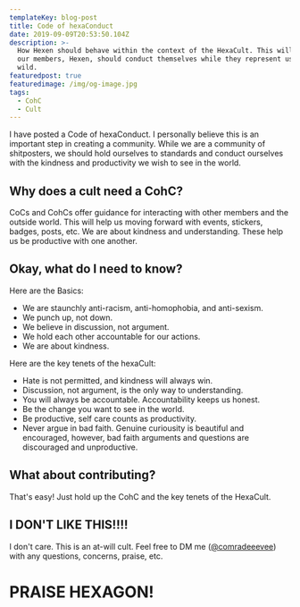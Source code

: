 ```yaml
---
templateKey: blog-post
title: Code of hexaConduct
date: 2019-09-09T20:53:50.104Z
description: >-
  How Hexen should behave within the context of the HexaCult. This will be how
  our members, Hexen, should conduct themselves while they represent us in the
  wild.
featuredpost: true
featuredimage: /img/og-image.jpg
tags:
  - CohC
  - Cult
---
```

I have posted a Code of hexaConduct. I personally believe this is an important step in creating a community. While we are a community of shitposters, we should hold ourselves to standards and conduct ourselves with the kindness and productivity we wish to see in the world.



## Why does a cult need a CohC?

CoCs and CohCs offer guidance for interacting with other members and the outside world. This will help us moving forward with events, stickers, badges, posts, etc. We are about kindness and understanding. These help us be productive with one another. 

## Okay, what do I need to know?

Here are the Basics:

* We are staunchly anti-racism, anti-homophobia, and anti-sexism.
* We punch up, not down.
* We believe in discussion, not argument.
* We hold each other accountable for our actions.
* We are about kindness.

Here are the key tenets of the hexaCult:

* Hate is not permitted, and kindness will always win.
* Discussion, not argument, is the only way to understanding.
* You will always be accountable. Accountability keeps us honest.
* Be the change you want to see in the world.
* Be productive, self care counts as productivity.
* Never argue in bad faith. Genuine curiousity is beautiful and encouraged, however, bad faith arguments and questions are discouraged and unproductive.

## What about contributing?

That's easy! Just hold up the CohC and the key tenets of the HexaCult.

## I DON'T LIKE THIS!!!!

I don't care. This is an at-will cult. Feel free to DM me ([@comradeeevee](https://twitter.com/comradeeevee)) with any questions, concerns, praise, etc. 



# PRAISE HEXAGON!
